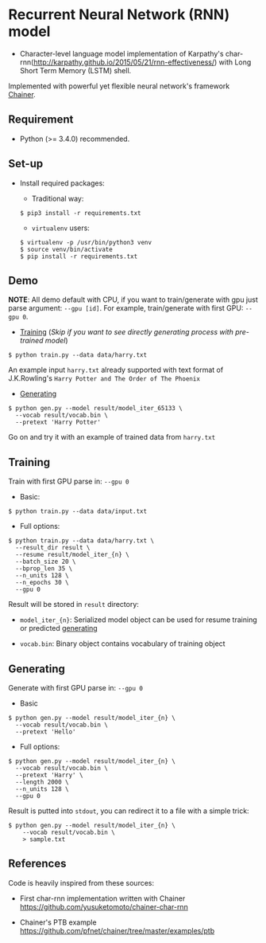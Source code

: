 # Recurrent Neural Network (RNN) model

+ Character-level language model implementation of Karpathy's char-rnn(http://karpathy.github.io/2015/05/21/rnn-effectiveness/)
with Long Short Term Memory (LSTM) shell.

Implemented with powerful yet flexible neural network's framework [Chainer](https://github.com/pfnet/chainer).


## Requirement

+ Python (>= 3.4.0) recommended.


## Set-up

+ Install required packages:

  + Traditional way:

  ```
  $ pip3 install -r requirements.txt
  ```

  + `virtualenv` users:

  ```
  $ virtualenv -p /usr/bin/python3 venv
  $ source venv/bin/activate
  $ pip install -r requirements.txt
  ```

## Demo

**NOTE**: All demo default with CPU, if you want to train/generate with gpu just parse argument: `--gpu [id]`.
For example, train/generate with first GPU: `--gpu 0`.

+ [Training](#training) (*Skip if you want to see directly generating process with pre-trained model*)

```
$ python train.py --data data/harry.txt
```

An example input `harry.txt` already supported with text format of J.K.Rowling's `Harry Potter and The Order of The Phoenix`


+ [Generating](#generating)

```
$ python gen.py --model result/model_iter_65133 \
  --vocab result/vocab.bin \
  --pretext 'Harry Potter'
```

Go on and try it with an example of trained data from `harry.txt`


## Training

Train with first GPU parse in: `--gpu 0`

+ Basic:

```
$ python train.py --data data/input.txt
```

+ Full options:

```
$ python train.py --data data/harry.txt \
  --result_dir result \
  --resume result/model_iter_{n} \
  --batch_size 20 \
  --bprop_len 35 \
  --n_units 128 \
  --n_epochs 30 \
  --gpu 0
```

Result will be stored in `result` directory:

+ `model_iter_{n}`: Serialized model object can be used for resume training or predicted [generating](#generating)

+ `vocab.bin`: Binary object contains vocabulary of training object

## Generating

Generate with first GPU parse in: `--gpu 0`

+ Basic

```
$ python gen.py --model result/model_iter_{n} \
  --vocab result/vocab.bin \
  --pretext 'Hello'
```

+ Full options:

```
$ python gen.py --model result/model_iter_{n} \
  --vocab result/vocab.bin \
  --pretext 'Harry' \
  --length 2000 \
  --n_units 128 \
  --gpu 0
```

Result is putted into `stdout`, you can redirect it to a file with a simple trick:

```
$ python gen.py --model result/model_iter_{n} \
    --vocab result/vocab.bin \
    > sample.txt
```

## References

Code is heavily inspired from these sources:

+ First char-rnn implementation written with Chainer https://github.com/yusuketomoto/chainer-char-rnn

+ Chainer's PTB example https://github.com/pfnet/chainer/tree/master/examples/ptb
